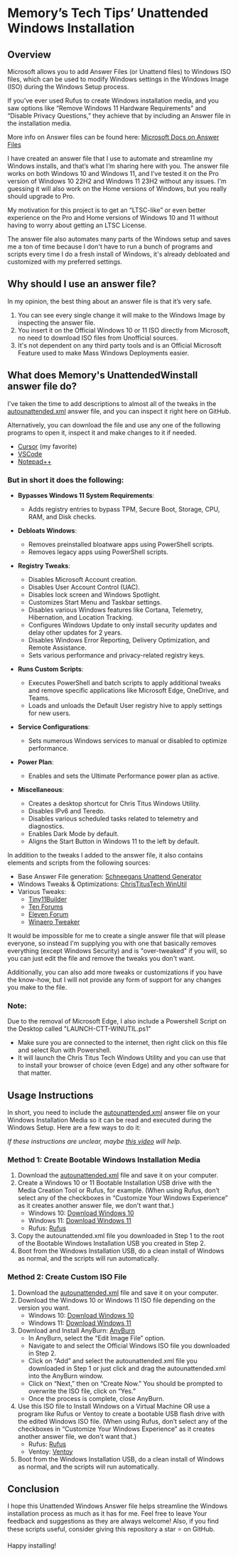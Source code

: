 # Memory’s Tech Tips’ Unattended Windows Installation

## Overview
Microsoft allows you to add Answer Files (or Unattend files) to Windows ISO files, which can be used to modify Windows settings in the Windows Image (ISO) during the Windows Setup process.

If you’ve ever used Rufus to create Windows installation media, and you saw options like “Remove Windows 11 Hardware Requirements” and “Disable Privacy Questions,” they achieve that by including an Answer file in the installation media.

More info on Answer files can be found here: [Microsoft Docs on Answer Files](https://learn.microsoft.com/en-us/windows-hardware/manufacture/desktop/update-windows-settings-and-scripts-create-your-own-answer-file-sxs?view=windows-11)

I have created an answer file that I use to automate and streamline my Windows installs, and that’s what I’m sharing here with you. The answer file works on both Windows 10 and Windows 11, and I’ve tested it on the Pro version of Windows 10 22H2 and Windows 11 23H2 without any issues. I'm guessing it will also work on the Home versions of Windows, but you really should upgrade to Pro.

My motivation for this project is to get an “LTSC-like” or even better experience on the Pro and Home versions of Windows 10 and 11 without having to worry about getting an LTSC License.

The answer file also automates many parts of the Windows setup and saves me a ton of time because I don't have to run a bunch of programs and scripts every time I do a fresh install of Windows, it's already debloated and customized with my preferred settings.

## Why should I use an answer file?
In my opinion, the best thing about an answer file is that it’s very safe.
1. You can see every single change it will make to the Windows Image by inspecting the answer file.
2. You insert it on the Official Windows 10 or 11 ISO directly from Microsoft, no need to download ISO files from Unofficial sources.
3. It's not dependent on any third party tools and is an Official Microsoft Feature used to make Mass Windows Deployments easier.


## What does Memory's UnattendedWinstall answer file do?
I've taken the time to add descriptions to almost all of the tweaks in the [autounattended.xml](https://github.com/memstechtips/UnattendedWinstall/blob/main/autounattend.xml) answer file, and you can inspect it right here on GitHub.

Alternatively, you can download the file and use any one of the following programs to open it, inspect it and make changes to it if needed.  
  - [Cursor](https://www.cursor.com/) (my favorite) 
  - [VSCode](https://code.visualstudio.com/)
  - [Notepad++](https://notepad-plus-plus.org/downloads/)
  
### But in short it does the following:
- **Bypasses Windows 11 System Requirements**:
  - Adds registry entries to bypass TPM, Secure Boot, Storage, CPU, RAM, and Disk checks.

- **Debloats Windows**:
  - Removes preinstalled bloatware apps using PowerShell scripts.
  - Removes legacy apps using PowerShell scripts.

- **Registry Tweaks**:
  - Disables Microsoft Account creation.
  - Disables User Account Control (UAC).
  - Disables lock screen and Windows Spotlight.
  - Customizes Start Menu and Taskbar settings.
  - Disables various Windows features like Cortana, Telemetry, Hibernation, and Location Tracking.
  - Configures Windows Update to only install security updates and delay other updates for 2 years.
  - Disables Windows Error Reporting, Delivery Optimization, and Remote Assistance.
  - Sets various performance and privacy-related registry keys.

- **Runs Custom Scripts**:
  - Executes PowerShell and batch scripts to apply additional tweaks and remove specific applications like Microsoft Edge, OneDrive, and Teams.
  - Loads and unloads the Default User registry hive to apply settings for new users.

- **Service Configurations**:
  - Sets numerous Windows services to manual or disabled to optimize performance.

- **Power Plan**:
  - Enables and sets the Ultimate Performance power plan as active.

- **Miscellaneous**:
  - Creates a desktop shortcut for Chris Titus Windows Utility.
  - Disables IPv6 and Teredo.
  - Disables various scheduled tasks related to telemetry and diagnostics.
  - Enables Dark Mode by default.
  - Aligns the Start Button in Windows 11 to the left by default.
 
In addition to the tweaks I added to the answer file, it also contains elements and scripts from the following sources:
- Base Answer File generation: [Schneegans Unattend Generator](https://schneegans.de/windows/unattend-generator/)
- Windows Tweaks & Optimizations: [ChrisTitusTech WinUtil](https://github.com/ChrisTitusTech/winutil)
- Various Tweaks:
  - [Tiny11Builder](https://github.com/ntdevlabs/tiny11builder)
  - [Ten Forums](https://www.tenforums.com/)
  - [Eleven Forum](https://www.elevenforum.com/)
  - [Winaero Tweaker](https://winaerotweaker.com/)

It would be impossible for me to create a single answer file that will please everyone, so instead I'm supplying you with one that basically removes everything (except Windows Security) and is "over-tweaked" if you will, so you can just edit the file and remove the tweaks you don't want.

Additionally, you can also add more tweaks or customizations if you have the know-how, but I will not provide any form of support for any changes you make to the file.

### Note:
Due to the removal of Microsoft Edge, I also include a Powershell Script on the Desktop called "LAUNCH-CTT-WINUTIL.ps1" 
  - Make sure you are connected to the internet, then right click on this file and select Run with Powershell. 
  - It will launch the Chris Titus Tech Windows Utility and you can use that to install your browser of choice (even Edge) and any other software for that matter. 

## Usage Instructions
In short, you need to include the [autounattended.xml](https://github.com/memstechtips/UnattendedWinstall/blob/main/autounattend.xml) answer file on your Windows Installation Media so it can be read and executed during the Windows Setup. Here are a few ways to do it:

*If these instructions are unclear, maybe [this video]() will help.*

### Method 1: Create Bootable Windows Installation Media
1. Download the [autounattended.xml](https://github.com/memstechtips/UnattendedWinstall/blob/main/autounattend.xml) file and save it on your computer.
2. Create a Windows 10 or 11 Bootable Installation USB drive with the Media Creation Tool or Rufus, for example. (When using Rufus, don’t select any of the checkboxes in “Customize Your Windows Experience” as it creates another answer file, we don't want that.)
   - Windows 10: [Download Windows 10](https://www.microsoft.com/en-us/software-download/windows10)
   - Windows 11: [Download Windows 11](https://www.microsoft.com/en-us/software-download/windows11)
   - Rufus: [Rufus](https://rufus.ie/en/)
3. Copy the autounattended.xml file you downloaded in Step 1 to the root of the Bootable Windows Installation USB you created in Step 2.
4. Boot from the Windows Installation USB, do a clean install of Windows as normal, and the scripts will run automatically.

### Method 2: Create Custom ISO File
1. Download the [autounattended.xml](https://github.com/memstechtips/UnattendedWinstall/blob/main/autounattend.xml) file and save it on your computer.
2. Download the Windows 10 or Windows 11 ISO file depending on the version you want.
   - Windows 10: [Download Windows 10](https://www.microsoft.com/en-us/software-download/windows10)
   - Windows 11: [Download Windows 11](https://www.microsoft.com/en-us/software-download/windows11)
3. Download and Install AnyBurn: [AnyBurn](https://anyburn.com/download.php)
   - In AnyBurn, select the “Edit Image File” option.
   - Navigate to and select the Official Windows ISO file you downloaded in Step 2.
   - Click on “Add” and select the autounattended.xml file you downloaded in Step 1 or just click and drag the autounattended.xml into the AnyBurn window.
   - Click on “Next,” then on “Create Now.” You should be prompted to overwrite the ISO file, click on “Yes.”
   - Once the process is complete, close AnyBurn.
4. Use this ISO file to Install Windows on a Virtual Machine OR use a program like Rufus or Ventoy to create a bootable USB flash drive with the edited Windows ISO file. (When using Rufus, don’t select any of the checkboxes in “Customize Your Windows Experience” as it creates another answer file, we don't want that.)
   - Rufus: [Rufus](https://rufus.ie/en/)
   - Ventoy: [Ventoy](https://www.ventoy.net/)
5. Boot from the Windows Installation USB, do a clean install of Windows as normal, and the scripts will run automatically.

## Conclusion
I hope this Unattended Windows Answer file helps streamline the Windows installation process as much as it has for me. Feel free to leave Your feedback and suggestions as they are always welcome! Also, if you find these scripts useful, consider giving this repository a star ⭐ on GitHub. 

Happy installing!
